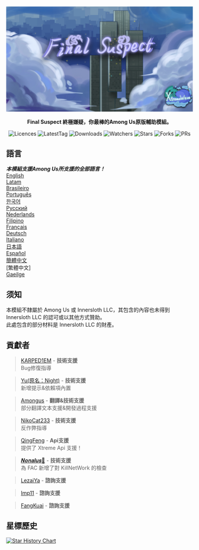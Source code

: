 <div align="center">

![FS-XW](Assets/LogoWithTeam.png)

**Final Suspect 終極嫌疑，你最棒的Among Us原版輔助模組。**

<img src="https://badgen.net/github/license/XtremeWave/FinalSuspect" alt="Licences">
<img src="https://badgen.net/github/tag/XtremeWave/FinalSuspect" alt="LatestTag">
<img src="https://badgen.net/github/assets-dl/XtremeWave/FinalSuspect" alt="Downloads">
<img src="https://badgen.net/github/watchers/XtremeWave/FinalSuspect" alt="Watchers">
<img src="https://badgen.net/github/stars/XtremeWave/FinalSuspect/" alt="Stars">
<img src="https://badgen.net/github/forks/XtremeWave/FinalSuspect" alt="Forks">
<img src="https://badgen.net/github/prs/XtremeWave/FinalSuspect" alt="PRs">

</div>

## 語言
***本模組支援Among Us所支援的全部語言！***<br>
[English](../README.md) <br>
[Latam](README_es_LA.md)<br>
[Brasileiro](README_pt_BR.md)<br>
[Português](README_pt.md)<br>
[한국어](README_ko.md)<br>
[Русский](README_ru.md)<br>
[Nederlands](README_nl.md)<br>
[Filipino](README_tl.md)<br>
[Français](README_fr.md)<br>
[Deutsch](README_de.md)<br>
[Italiano](README_it.md)<br>
[日本語](README_ja.md)<br>
[Español](README_es.md)<br>
[簡體中文](../README_zh.md)<br>
[繁體中文]<br>
[Gaeilge](README_ga.md)<br>

## 须知
本模組不隸屬於 Among Us 或 Innersloth LLC，其包含的內容也未得到 Innersloth LLC 的認可或以其他方式贊助。<br>
此處包含的部分材料是 Innersloth LLC 的財產。

## 貢獻者
>[KARPED1EM](https://github.com/KARPED1EM) - **技術支援**<br>
>Bug修復指導

>[Yu(原名：Night)](https://github.com/Night-GUA) - **技術支援**<br>
>新增提示&依賴項內置

>[Amongus](https://github.com/XiezibanWrite) - **翻譯&技術支援**<br>
>部分翻譯文本支援&開發過程支援

>[NikoCat233](https://github.com/NikoCat233) - **技術支援**<br>
>反作弊指導

> [QingFeng](https://github.com/QingFeng-awa) - **Api支援**<br>
>提供了 Xtreme Api 支援！

>[𝑵𝒐𝒏𝒂𝒍𝒖𝒔🍥](https://github.com/Reborn5537) - **技術支援**<br>
>為 FAC 新增了對 KillNetWork 的檢查

>[LezaiYa](https://github.com/LezaiYa1) - **諮詢支援**

>[Imp11](https://github.com/dabao40) - **諮詢支援**

>[FangKuai](https://github.com/FangKuaiYa) - **諮詢支援**

## 星標歷史
[![Star History Chart](https://api.star-history.com/svg?repos=XtremeWave/FinalSuspect&type=Date)](https://star-history.com/#XtremeWave/FinalSuspect&Date)